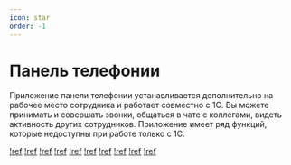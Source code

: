 ```yaml
---
icon: star
order: -1
---
```


# Панель телефонии

Приложение панели телефонии устанавливается дополнительно на рабочее место сотрудника и работает совместно с 1С.
Вы можете принимать и совершать звонки, общаться в чате с коллегами, видеть активность других сотрудников.
Приложение имеет ряд функций, которые недоступны при работе только с 1С.

[!ref](../../get-started/install.md)
[!ref](setup.md)
[!ref](incoming-call.md)
[!ref](transfer-call.md)
[!ref](outgoing-call.md)
[!ref](call-records.md)
[!ref](call-pickup.md)
[!ref](chat.md)
[!ref](supervisor.md)
[!ref](conference.md)
